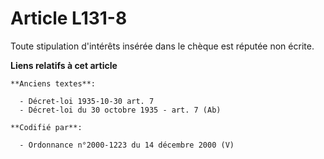 # Article L131-8

Toute stipulation d'intérêts insérée dans le chèque est réputée non écrite.

**Liens relatifs à cet article**

	**Anciens textes**:

	  - Décret-loi 1935-10-30 art. 7
	  - Décret-loi du 30 octobre 1935 - art. 7 (Ab)

	**Codifié par**:

	  - Ordonnance n°2000-1223 du 14 décembre 2000 (V)

